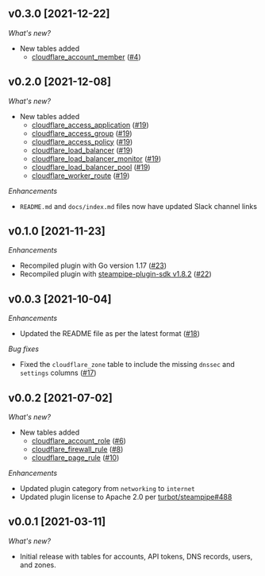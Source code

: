## v0.3.0 [2021-12-22]

_What's new?_

- New tables added
  - [cloudflare_account_member](https://hub.steampipe.io/plugins/turbot/cloudflare/tables/cloudflare_account_member) ([#4](https://github.com/turbot/steampipe-plugin-cloudflare/pull/4))

## v0.2.0 [2021-12-08]

_What's new?_

- New tables added
  - [cloudflare_access_application](https://hub.steampipe.io/plugins/turbot/cloudflare/tables/cloudflare_access_application) ([#19](https://github.com/turbot/steampipe-plugin-cloudflare/pull/19))
  - [cloudflare_access_group](https://hub.steampipe.io/plugins/turbot/cloudflare/tables/cloudflare_access_group) ([#19](https://github.com/turbot/steampipe-plugin-cloudflare/pull/19))
  - [cloudflare_access_policy](https://hub.steampipe.io/plugins/turbot/cloudflare/tables/cloudflare_access_policy) ([#19](https://github.com/turbot/steampipe-plugin-cloudflare/pull/19))
  - [cloudflare_load_balancer](https://hub.steampipe.io/plugins/turbot/cloudflare/tables/cloudflare_load_balancer) ([#19](https://github.com/turbot/steampipe-plugin-cloudflare/pull/19))
  - [cloudflare_load_balancer_monitor](https://hub.steampipe.io/plugins/turbot/cloudflare/tables/cloudflare_load_balancer_monitor) ([#19](https://github.com/turbot/steampipe-plugin-cloudflare/pull/19))
  - [cloudflare_load_balancer_pool](https://hub.steampipe.io/plugins/turbot/cloudflare/tables/cloudflare_load_balancer_pool) ([#19](https://github.com/turbot/steampipe-plugin-cloudflare/pull/19))
  - [cloudflare_worker_route](https://hub.steampipe.io/plugins/turbot/cloudflare/tables/cloudflare_worker_route) ([#19](https://github.com/turbot/steampipe-plugin-cloudflare/pull/19))

_Enhancements_

- `README.md` and `docs/index.md` files now have updated Slack channel links

## v0.1.0 [2021-11-23]

_Enhancements_

- Recompiled plugin with Go version 1.17 ([#23](https://github.com/turbot/steampipe-plugin-cloudflare/pull/23))
- Recompiled plugin with [steampipe-plugin-sdk v1.8.2](https://github.com/turbot/steampipe-plugin-sdk/blob/main/CHANGELOG.md#v182--2021-11-22) ([#22](https://github.com/turbot/steampipe-plugin-cloudflare/pull/22))

## v0.0.3 [2021-10-04]

_Enhancements_

- Updated the README file as per the latest format ([#18](https://github.com/turbot/steampipe-plugin-cloudflare/pull/18))

_Bug fixes_
- Fixed the `cloudflare_zone` table to include the missing `dnssec` and `settings` columns ([#17](https://github.com/turbot/steampipe-plugin-cloudflare/pull/17))

## v0.0.2 [2021-07-02]

_What's new?_

- New tables added
  - [cloudflare_account_role](https://hub.steampipe.io/plugins/turbot/cloudflare/tables/cloudflare_account_role) ([#6](https://github.com/turbot/steampipe-plugin-cloudflare/pull/6))
  - [cloudflare_firewall_rule](https://hub.steampipe.io/plugins/turbot/cloudflare/tables/cloudflare_firewall_rule) ([#8](https://github.com/turbot/steampipe-plugin-cloudflare/pull/8))
  - [cloudflare_page_rule](https://hub.steampipe.io/plugins/turbot/cloudflare/tables/cloudflare_page_rule) ([#10](https://github.com/turbot/steampipe-plugin-cloudflare/pull/10))

_Enhancements_

- Updated plugin category from `networking` to `internet`
- Updated plugin license to Apache 2.0 per [turbot/steampipe#488](https://github.com/turbot/steampipe/issues/488)

## v0.0.1 [2021-03-11]

_What's new?_

- Initial release with tables for accounts, API tokens, DNS records, users, and zones.
